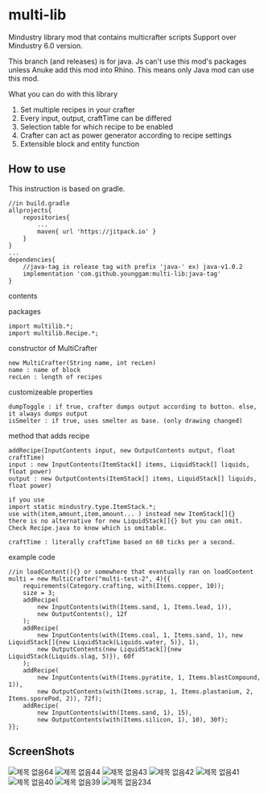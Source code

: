 # multi-lib
Mindustry library mod that contains multicrafter scripts
Support over Mindustry 6.0 version.

This branch (and releases) is for java.
Js can't use this mod's packages unless Anuke add this mod into Rhino.
This means only Java mod can use this mod.

What you can do with this library
1. Set multiple recipes in your crafter
2. Every input, output, craftTime can be differed
3. Selection table for which recipe to be enabled
4. Crafter can act as power generator according to recipe settings
5. Extensible block and entity function

How to use
----------
This instruction is based on gradle.
```
//in build.gradle
allprojects{
    repositories{
        ...
        maven{ url 'https://jitpack.io' }
    }
}
...
dependencies{
    //java-tag is release tag with prefix 'java-' ex) java-v1.0.2
    implementation 'com.github.younggam:multi-lib:java-tag'
}
```
contents

packages
```
import multilib.*;
import multilib.Recipe.*;
```
constructor of MultiCrafter
```
new MultiCrafter(String name, int recLen)
name : name of block
recLen : length of recipes
```
customizeable properties
```
dumpToggle : if true, crafter dumps output according to button. else, it always dumps output
isSmelter : if true, uses smelter as base. (only drawing changed)
```
method that adds recipe
```
addRecipe(InputContents input, new OutputContents output, float craftTime)
input : new InputContents(ItemStack[] items, LiquidStack[] liquids, float power)
output : new OutputContents(ItemStack[] items, LiquidStack[] liquids, float power)

if you use
import static mindustry.type.ItemStack.*;
use with(item,amount,item,amount... ) instead new ItemStack[]{}
there is no alternative for new LiquidStack[]{} but you can omit. Check Recipe.java to know which is omitable.

craftTime : literally craftTime based on 60 ticks per a second.
```

example code
```
//in loadContent(){} or somewhere that eventually ran on loadContent
multi = new MultiCrafter("multi-test-2", 4){{
	requirements(Category.crafting, with(Items.copper, 10));
	size = 3;
	addRecipe(
	    new InputContents(with(Items.sand, 1, Items.lead, 1)),
	    new OutputContents(), 12f
	);
    addRecipe(
		new InputContents(with(Items.coal, 1, Items.sand, 1), new LiquidStack[]{new LiquidStack(Liquids.water, 5)}, 1),
	    new OutputContents(new LiquidStack[]{new LiquidStack(Liquids.slag, 5)}), 60f
	);
    addRecipe(
    	new InputContents(with(Items.pyratite, 1, Items.blastCompound, 1)),
    	new OutputContents(with(Items.scrap, 1, Items.plastanium, 2, Items.sporePod, 2)), 72f);
    addRecipe(
    	new InputContents(with(Items.sand, 1), 15),
    	new OutputContents(with(Items.silicon, 1), 10), 30f);
}};
```

ScreenShots
-----------
![제목 없음64](https://user-images.githubusercontent.com/61054554/78982290-c5905680-7b5c-11ea-9384-0b784f958ba8.png)
![제목 없음44](https://user-images.githubusercontent.com/61054554/78659489-9a142e80-7906-11ea-9e55-ab363c3fd970.png)
![제목 없음43](https://user-images.githubusercontent.com/61054554/78659495-9bddf200-7906-11ea-88a2-e68afd092dc9.png)
![제목 없음42](https://user-images.githubusercontent.com/61054554/78659501-9d0f1f00-7906-11ea-9ecc-abab9aaec827.png)
![제목 없음41](https://user-images.githubusercontent.com/61054554/78659511-9ed8e280-7906-11ea-901e-ab6195aa2355.png)
![제목 없음40](https://user-images.githubusercontent.com/61054554/78659515-a13b3c80-7906-11ea-844c-7ef07ac00f82.png)
![제목 없음39](https://user-images.githubusercontent.com/61054554/78659519-a3050000-7906-11ea-837f-d07777082424.png)
![제목 없음234](https://user-images.githubusercontent.com/61054554/98801794-adb3e480-2455-11eb-9365-84386b4c8c26.png)
